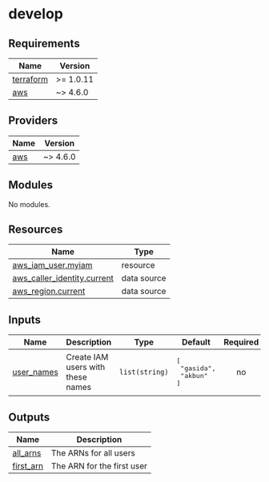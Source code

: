 # develop

<!-- BEGINNING OF PRE-COMMIT-TERRAFORM DOCS HOOK -->
## Requirements

| Name | Version |
|------|---------|
| <a name="requirement_terraform"></a> [terraform](#requirement\_terraform) | >= 1.0.11 |
| <a name="requirement_aws"></a> [aws](#requirement\_aws) | ~> 4.6.0 |

## Providers

| Name | Version |
|------|---------|
| <a name="provider_aws"></a> [aws](#provider\_aws) | ~> 4.6.0 |

## Modules

No modules.

## Resources

| Name | Type |
|------|------|
| [aws_iam_user.myiam](https://registry.terraform.io/providers/hashicorp/aws/latest/docs/resources/iam_user) | resource |
| [aws_caller_identity.current](https://registry.terraform.io/providers/hashicorp/aws/latest/docs/data-sources/caller_identity) | data source |
| [aws_region.current](https://registry.terraform.io/providers/hashicorp/aws/latest/docs/data-sources/region) | data source |

## Inputs

| Name | Description | Type | Default | Required |
|------|-------------|------|---------|:--------:|
| <a name="input_user_names"></a> [user\_names](#input\_user\_names) | Create IAM users with these names | `list(string)` | <pre>[<br>  "gasida",<br>  "akbun"<br>]</pre> | no |

## Outputs

| Name | Description |
|------|-------------|
| <a name="output_all_arns"></a> [all\_arns](#output\_all\_arns) | The ARNs for all users |
| <a name="output_first_arn"></a> [first\_arn](#output\_first\_arn) | The ARN for the first user |
<!-- END OF PRE-COMMIT-TERRAFORM DOCS HOOK -->
